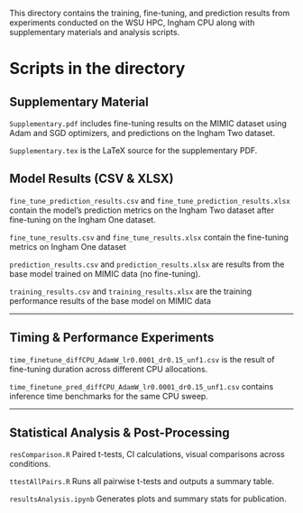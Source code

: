 This directory contains the training, fine-tuning, and prediction results from experiments conducted on the WSU HPC, Ingham CPU along with supplementary materials and analysis scripts.

# Scripts in the directory


## Supplementary Material

`Supplementary.pdf` includes fine-tuning results on the MIMIC dataset using Adam and SGD optimizers, and predictions on the Ingham Two dataset.

`Supplementary.tex` is the LaTeX source for the supplementary PDF. 

## Model Results (CSV & XLSX)

`fine_tune_prediction_results.csv` and `fine_tune_prediction_results.xlsx` contain the model’s prediction metrics on the Ingham Two dataset after fine-tuning on the Ingham One dataset.

`fine_tune_results.csv` and `fine_tune_results.xlsx` contain the fine-tuning metrics on Ingham One dataset

`prediction_results.csv` and `prediction_results.xlsx` are results from the base model trained on MIMIC data (no fine-tuning).

`training_results.csv` and `training_results.xlsx` are the training performance results of the base model on MIMIC data

---

## Timing & Performance Experiments

`time_finetune_diffCPU_AdamW_lr0.0001_dr0.15_unf1.csv` is the result of fine-tuning duration across different CPU allocations. 

`time_finetune_pred_diffCPU_AdamW_lr0.0001_dr0.15_unf1.csv` contains inference time benchmarks for the same CPU sweep. 

---

## Statistical Analysis & Post-Processing

`resComparison.R` Paired t-tests, CI calculations, visual comparisons across conditions.

`ttestAllPairs.R` Runs all pairwise t-tests and outputs a summary table. 

`resultsAnalysis.ipynb`  Generates plots and summary stats for publication. 
